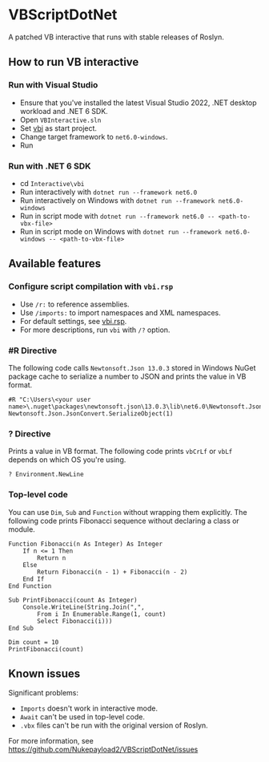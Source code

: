 # VBScriptDotNet
A patched VB interactive that runs with stable releases of Roslyn.

## How to run VB interactive
### Run with Visual Studio
- Ensure that you've installed the latest Visual Studio 2022, .NET desktop workload and .NET 6 SDK.
- Open `VBInteractive.sln`
- Set [vbi](Interactive\vbi\vbi.vbproj) as start project.
- Change target framework to `net6.0-windows`.
- Run

### Run with .NET 6 SDK
- cd `Interactive\vbi`
- Run interactively with `dotnet run --framework net6.0`
- Run interactively on Windows with `dotnet run --framework net6.0-windows`
- Run in script mode with `dotnet run --framework net6.0 -- <path-to-vbx-file>`
- Run in script mode on Windows with `dotnet run --framework net6.0-windows -- <path-to-vbx-file>`

## Available features

### Configure script compilation with `vbi.rsp`
- Use `/r:` to reference assemblies.
- Use `/imports:` to import namespaces and XML namespaces.
- For default settings, see [vbi.rsp](Interactive\vbi\vbi.coreclr.rsp).
- For more descriptions, run `vbi` with `/?` option.

### #R Directive
The following code calls `Newtonsoft.Json 13.0.3` stored in Windows NuGet package cache to serialize a number to JSON and prints the value in VB format.
```vbnet
#R "C:\Users\<your user name>\.nuget\packages\newtonsoft.json\13.0.3\lib\net6.0\Newtonsoft.Json.dll"
Newtonsoft.Json.JsonConvert.SerializeObject(1)
```

### ? Directive
Prints a value in VB format.
The following code prints `vbCrLf` or `vbLf` depends on which OS you're using.
```vbnet
? Environment.NewLine
```

### Top-level code
You can use `Dim`, `Sub` and `Function` without wrapping them explicitly.
The following code prints Fibonacci sequence without declaring a class or module.
```vbnet
Function Fibonacci(n As Integer) As Integer
    If n <= 1 Then
        Return n
    Else
        Return Fibonacci(n - 1) + Fibonacci(n - 2)
    End If
End Function

Sub PrintFibonacci(count As Integer)
    Console.WriteLine(String.Join(",",
        From i In Enumerable.Range(1, count)
        Select Fibonacci(i)))
End Sub

Dim count = 10
PrintFibonacci(count)
```

## Known issues
Significant problems:
- `Imports` doesn't work in interactive mode.
- `Await` can't be used in top-level code.
- `.vbx` files can't be run with the original version of Roslyn.

For more information, see https://github.com/Nukepayload2/VBScriptDotNet/issues

